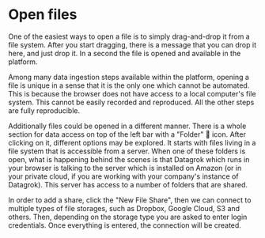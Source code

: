 # Open files

One of the easiest ways to open a file is to simply drag-and-drop it from a file system. After
you start dragging, there is a message that you can drop it here, and just drop it. In a second
the file is opened and available in the platform.

Among many data ingestion steps available within the platform, opening a file is unique in a
sense that it is the only one which cannot be automated. This is because the browser does not
have access to a local computer's file system. This cannot be easily recorded and reproduced.
All the other steps are fully reproducible.

Additionally files could be opened in a different manner. There is a whole section for data
access on top of the left bar with a "Folder" 📁 icon. After clicking on it, different options may
be explored. It starts with files living in a file system that is accessible from a server. When
one of these folders is open, what is happening behind the scenes is that Datagrok which runs in
your browser is talking to the server which is installed on Amazon (or in your private cloud, if
you are working with your company's instance of Datagrok). This server has access to a number
of folders that are shared.

In order to add a share, click the "New File Share", then we can connect to multiple types of
file storages, such as Dropbox, Google Cloud, S3 and others. Then, depending on the storage type
you are asked to enter login credentials. Once everything is entered, the connection will be
created.